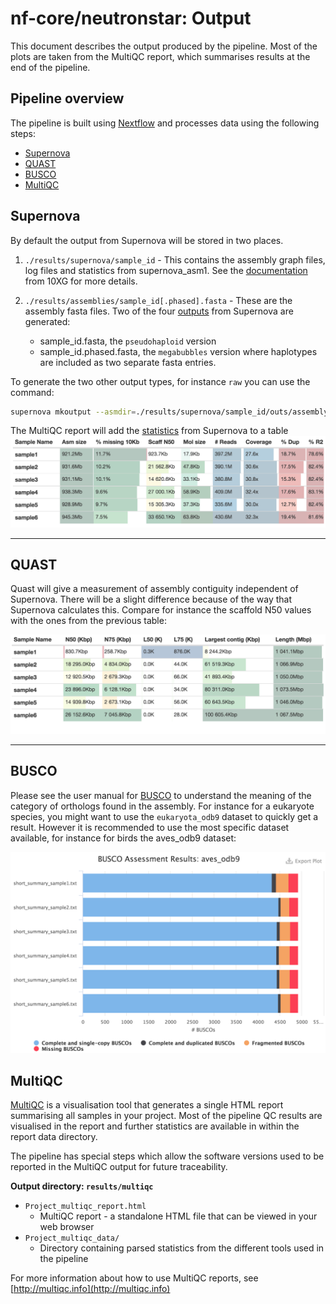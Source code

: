 # nf-core/neutronstar: Output

This document describes the output produced by the pipeline. Most of the plots are taken from the MultiQC report, which summarises results at the end of the pipeline.

## Pipeline overview
The pipeline is built using [Nextflow](https://www.nextflow.io/)
and processes data using the following steps:

* [Supernova](https://support.10xgenomics.com/de-novo-assembly)
* [QUAST](http://bioinf.spbau.ru/quast)
* [BUSCO](http://busco.ezlab.org/)
* [MultiQC](http://multiqc.info/)

## Supernova

By default the output from Supernova will be stored in two places.

1. `./results/supernova/sample_id` - This contains the assembly graph files, log files and statistics from supernova_asm1. See the [documentation](https://support.10xgenomics.com/de-novo-assembly/software/pipelines/latest/output/overview) from 10XG for more details.

2. `./results/assemblies/sample_id[.phased].fasta` - These are the assembly fasta files. Two of the four [outputs](https://support.10xgenomics.com/de-novo-assembly/software/pipelines/latest/output/generating) from Supernova are generated:
    * sample_id.fasta, the `pseudohaploid` version
    * sample_id.phased.fasta, the `megabubbles` version where haplotypes are included as two separate fasta entries.

To generate the two other output types, for instance `raw` you can use the command:

```bash
supernova mkoutput --asmdir=./results/supernova/sample_id/outs/assembly --style=raw --outprefix=sample_id.raw
```

The MultiQC report will add the [statistics](https://support.10xgenomics.com/de-novo-assembly/software/pipelines/latest/output/asm-stats) from Supernova to a table
![supernova_table](images/supernova_table.png)

---------

## QUAST

Quast will give a measurement of assembly contiguity independent of Supernova. There will be a slight difference because of the way that Supernova calculates this. Compare for instance the scaffold N50 values with the ones from the previous table:

![quast_table](images/quast_table.png)

---------

## BUSCO

Please see the user manual for [BUSCO](https://busco.ezlab.org/) to understand the meaning of the category of orthologs found in the assembly. For instance for a eukaryote species, you might want to use the `eukaryota_odb9` dataset to quickly get a result. However it is recommended to use the most specific dataset available, for instance for birds the aves_odb9 dataset:

![busco_plot](images/busco_plot.png)

## MultiQC
[MultiQC](http://multiqc.info) is a visualisation tool that generates a single HTML report summarising all samples in your project. Most of the pipeline QC results are visualised in the report and further statistics are available in within the report data directory.

The pipeline has special steps which allow the software versions used to be reported in the MultiQC output for future traceability.

**Output directory: `results/multiqc`**

* `Project_multiqc_report.html`
  * MultiQC report - a standalone HTML file that can be viewed in your web browser
* `Project_multiqc_data/`
  * Directory containing parsed statistics from the different tools used in the pipeline

For more information about how to use MultiQC reports, see [http://multiqc.info](http://multiqc.info)
